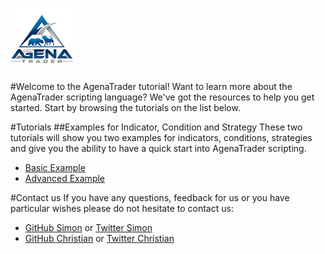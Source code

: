 
![AgenaTrader](./images/logo_100.png)

#Welcome to the AgenaTrader tutorial!
Want to learn more about the AgenaTrader scripting language? We've got the resources to help you get started. Start by browsing the tutorials on the list below.

#Tutorials
##Examples for Indicator, Condition and Strategy
These two tutorials will show you two examples for indicators, conditions, strategies and give you the ability to have a quick start into AgenaTrader scripting.

* [Basic Example](./Example_Indicator_Condition_Strategy_Basic/README.md)
* [Advanced Example](./Example_Indicator_Condition_Strategy_Advanced/README.md)


#Contact us
If you have any questions, feedback for us or you have particular wishes please do not hesitate to contact us:

* [GitHub Simon](https://github.com/simonpucher) or [Twitter Simon](https://twitter.com/SimonPucher)
* [GitHub Christian](https://github.com/ckovar82) or [Twitter Christian](https://twitter.com/ckovar82)
